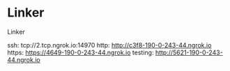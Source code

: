 # Linker
Linker

ssh: tcp://2.tcp.ngrok.io:14970 
http: http://c3f8-190-0-243-44.ngrok.io 
https: https://4649-190-0-243-44.ngrok.io 
testing: http://5621-190-0-243-44.ngrok.io 